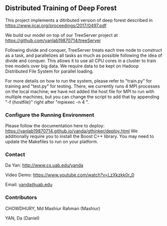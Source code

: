 ## Distributed Training of Deep Forest
This project implements a ditributed version of deep forest described in https://www.ijcai.org/proceedings/2017/0497.pdf

We build our model on top of our TreeServer project at https://github.com/yanlab19870714/treeServer

Following divide and conquer, TreeServer treats each tree node to construct as a task, and parallelizes all tasks as much as possible following the idea of divide and conquer. This allows it to use all CPU cores in a cluster to train tree models over big data. We require data to be kept on Hadoop Distributed File System for parallel loading.

For more details on how to run the system, please refer to "train.py" for training and "test.py" for testing. There, we currently runs 4 MPI processes on the local machine; we have not added the host file for MPI to run with multiple machines, but you can change the script to add that by appending "-f {hostfile}" right after "mpiexec -n 4 ".

### Configure the Running Environment
Please follow the documentation here to deploy: https://yanlab19870714.github.io/yanda/gthinker/deploy.html
We additionally require you to install the Boost C++ library. You may need to update the Makefiles to run on your platform.

### Contact
Da Yan: http://www.cs.uab.edu/yanda

Video Demo: https://www.youtube.com/watch?v=LzXkzkk0r_0

Email: yanda@uab.edu

### Contributors
CHOWDHURY, Md Mashiur Rahman    (Mashiur)

YAN, Da    (Daniel)
